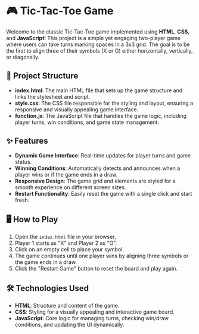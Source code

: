 # 🎮 Tic-Tac-Toe Game

Welcome to the classic Tic-Tac-Toe game implemented using **HTML**, **CSS**, and **JavaScript**! This project is a simple yet engaging two-player game where users can take turns marking spaces in a 3x3 grid. The goal is to be the first to align three of their symbols (X or O) either horizontally, vertically, or diagonally.

## 📂 Project Structure

- **index.html**: The main HTML file that sets up the game structure and links the stylesheet and script.
- **style.css**: The CSS file responsible for the styling and layout, ensuring a responsive and visually appealing game interface.
- **function.js**: The JavaScript file that handles the game logic, including player turns, win conditions, and game state management.

## ✨ Features

- **Dynamic Game Interface**: Real-time updates for player turns and game status.
- **Winning Conditions**: Automatically detects and announces when a player wins or if the game ends in a draw.
- **Responsive Design**: The game grid and elements are styled for a smooth experience on different screen sizes.
- **Restart Functionality**: Easily reset the game with a single click and start fresh.

## 🖥️ How to Play

1. Open the `index.html` file in your browser.
2. Player 1 starts as "X" and Player 2 as "O".
3. Click on an empty cell to place your symbol.
4. The game continues until one player wins by aligning three symbols or the game ends in a draw.
5. Click the "Restart Game" button to reset the board and play again.

## 🛠️ Technologies Used

- **HTML**: Structure and content of the game.
- **CSS**: Styling for a visually appealing and interactive game board.
- **JavaScript**: Core logic for managing turns, checking win/draw conditions, and updating the UI dynamically.
